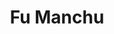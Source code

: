 ---
title: "Fu Manchu"
summary: "Californian stoner-rock band. Formed in 1987 as hardcore band . They changed their name to Fu Manchu in 1990 and started turning more towards stoner-rock."
image: "fu-manchu.jpg"
apple_music_artist_url: "https://music.apple.com/gb/artist/fu-manchu/3295575"
---